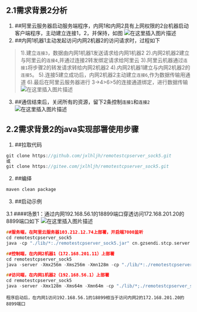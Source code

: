 ## 2.1需求背景2分析
1. ##阿里云服务器启动服务端程序，内网1和内网2具有上网权限的2台机器启动客户端程序，主动建立连接1，2，并保持，如图
![在这里插入图片描述](https://img-blog.csdnimg.cn/ba42ad562b3743efb4563621aaa30e87.png)
2. ##内网1机器1主动发起访问内网2机器2的访问请求时，过程如下
>1).建立`连接3`，数据由内网1机器1发送请求给内网1机器2
>2).内网2机器2建立与阿里云的`连接4`,并通过连接2转发绑定请求给阿里云
>3).阿里云机器通过`连接1`将步骤2的转发请求转给内网2机器2
>4).内网2机器1建立与内网2机器2的`连接5`。
>5).连接5建立成功后，内网2机器2主动建立`连接6`,作为数据传输用通道
>6).最后在阿里云服务器进行 3->4>6>5的连接通道绑定，进行数据传输
![在这里插入图片描述](https://img-blog.csdnimg.cn/b743510053ea4c6386501f883651a86a.png)
3. ##通信结束后，关闭所有的资源，留下2条控制`连接1`和`连接2`
![在这里插入图片描述](https://img-blog.csdnimg.cn/ba42ad562b3743efb4563621aaa30e87.png)
## 2.2需求背景2的java实现部署使用步骤
1. ##拉取代码
```c
git clone https://github.com/jxlhljh/remotestcpserver_sock5.git
或
git clone https://gitee.com/jxlhljh/remotestcpserver_sock5.git
```
2. ##编绎
```c
maven clean package
```
3. ##启动示例

3.1 ####场景1：通过内网192.168.56.1的18899端口穿透访问172.168.201.20的8899端口如下
![在这里插入图片描述](https://img-blog.csdnimg.cn/b743510053ea4c6386501f883651a86a.png)
```c
##服务端，在阿里云服务器103.212.12.74上部署，开启端7000监听
cd remotestcpserver_sock5
java -cp "./lib/*:./remotestcpserver_sock5.jar" cn.gzsendi.stcp.server.StcpServerStart -ssl false -serverPort 7000 -token 123456

##控制端，在内网2机器1（172.168.201.11）上部署
cd remotestcpserver_sock5
java -server -Xmx256m -Xms256m -Xmn128m -cp "./lib/*:./remotestcpserver_sock5.jar" cn.gzsendi.stcp.control.ControlClientStart -ssl true -token gzsendi -trunnelHost 103.212.12.74 -trunnelPort 7000 -groups stcp1 -types tcp -remoteHosts 172.168.201.20 -remotePorts 8899

##访问端，在内网1机器2（192.168.56.1）上部署
cd remotestcpserver_sock5
java -server -Xmx128m -Xms64m -Xmn64m -cp "./lib/*;./remotestcpserver_sock5.jar" cn.gzsendi.stcp.visitor.VisitorCliStart -ssl true -token gzsendi -trunnelHost 103.212.12.74 -trunnelPort 7000 -groups stcp1 -frontPorts 18899
```
`程序启动后，在内网1访问192.168.56.1的18899相当于访问内网2的172.168.201.20的8899端口`